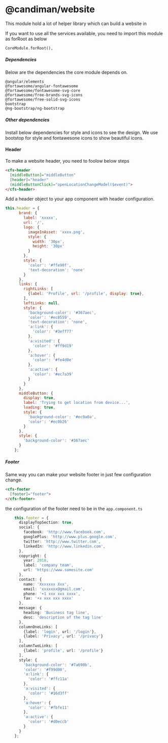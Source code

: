 # @candiman/website

This module hold a lot of helper library which can build a website in 

If you want to use all the services available, you need to import this module as forRoot as below

```
CoreModule.forRoot(),
```

##### Dependencies

Below are the dependencies the core module depends on.

```
@angular/elements
@fortawesome/angular-fontawesome
@fortawesome/fontawesome-svg-core
@fortawesome/free-brands-svg-icons
@fortawesome/free-solid-svg-icons
bootstrap
@ng-bootstrap/ng-bootstrap

```

##### Other dependencies

Install below dependencies for style and icons to see the design. We use bootstop for style and fontawesone icons to show beautiful icons.

#### Header

To make a website header, you need to foolow below steps

```html
<cfs-header
  [middleButton]="middleButton"
  [header]="header"
  (middleButtonClick)="openLocationChangeModel($event)">
</cfs-header>

```

Add a header object to your app component with header configuration.

```javascript
this.header = {
      brand: {
        label: 'xxxxx',
        url: '/',
        logo: {
          imageInAsset: 'xxxx.png',
          style: {
            width: '30px',
            height: '30px'
          }
        },
        style: {
          'color': '#ffe90f',
          'text-decoration': 'none'
        }
      },
      links: {
        rightLinks: [
          {label: 'Profile', url: '/profile', display: true},
        ],
        leftLinks: null,
        style: {
          'background-color': '#367aec',
          'color': '#ec8559',
          'text-decoration': 'none',
          'a:link': {
            'color': '#3eff77'
          },
          'a:visited': {
            'color': '#ff9d19'
          },
          'a:hover': {
            'color': '#fe4d0e'
          },
          'a:active': {
            'color': '#ec7a39'
          }
        }
      },
      middleButton: {
        display: true,
        label: 'Trying to get location from device...',
        loading: true,
        style: {
          'background-color': '#ec9a0a',
          'color': '#ec0b26'
        }
      },
      style: {
        'background-color': '#367aec'
      }
    };
```

##### Footer

Same way you can make your website footer in just few configuration change.

```html
<cfs-footer
  [footer]="footer">
</cfs-footer>

```

the configuration of the footer need to be in the `app.component.ts`

```typescript
    this.footer = {
      displayTopSection: true,
      social: {
        facebook: 'http://www.facebook.com',
        googlePlus: 'http://www.plus.google.com',
        twitter: 'http://www.twitter.com',
        linkedIn: 'http://www.linkedin.com',
      },
      copyright: {
        year: 2018,
        label: 'company team',
        url: 'https://www.somesite.com'
      },
      contact: {
        name: 'Xxxxxxx Xxx',
        email: 'xxxxxxx@gmail.com',
        phone: '+1 xxx xxx xxxx',
        fax: '+x xxx xxx xxxx'
      },
      message: {
        heading: 'Business tag line',
        desc: 'description of the tag line'
      },
      columnOneLinks: [
        {label: 'login', url: '/login'},
        {label: 'Privacy', url: '/privacy'}
      ],
      columnTwoLinks: [
        {label: 'profile', url: '/profile'}
      ],
      style: {
        'background-color': '#7a690b',
        'color': '#f99d00',
        'a:link': {
          'color': '#ffc11a'
        },
        'a:visited': {
          'color': '#16d3ff'
        },
        'a:hover': {
          'color': '#fbfe11'
        },
        'a:active': {
          'color': '#d0eccb'
        }
      }
    };

```
